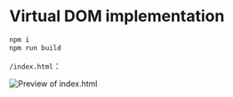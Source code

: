 # Virtual DOM implementation

```bash
npm i
npm run build
```

``/index.html``：

![Preview of index.html](https://pbs.twimg.com/media/E2ul8IAVUAM8wPM?format=png&name=large)
